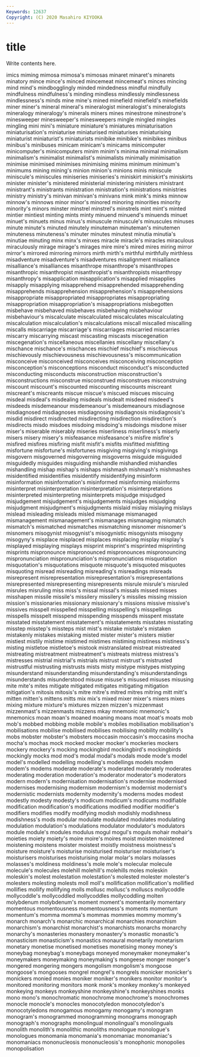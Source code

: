 ```yaml
---
Keywords: 12637
Copyright: (C) 2020 Masahiro KIYOOKA
---
```


# title

Write contents here.

imics miming mimosa mimosa's mimosas minaret minaret's minarets minatory mince
mince's minced mincemeat mincemeat's minces mincing mind mind's mindbogglingly minded
mindedness mindful mindfully mindfulness mindfulness's minding mindless mindlessly mindlessness mindlessness's
minds mine mine's mined minefield minefield's minefields miner miner's mineral
mineral's mineralogist mineralogist's mineralogists mineralogy mineralogy's minerals miners mines minestrone
minestrone's minesweeper minesweeper's minesweepers mingle mingled mingles mingling mini mini's
miniature miniature's miniatures miniaturisation miniaturisation's miniaturise miniaturised miniaturises miniaturising miniaturist
miniaturist's miniaturists minibike minibike's minibikes minibus minibus's minibuses minicam minicam's
minicams minicomputer minicomputer's minicomputers minim minim's minima minimal minimalism minimalism's
minimalist minimalist's minimalists minimally minimisation minimise minimised minimises minimising minims
minimum minimum's minimums mining mining's minion minion's minions minis miniscule
miniscule's miniscules miniseries miniseries's miniskirt miniskirt's miniskirts minister minister's ministered
ministerial ministering ministers ministrant ministrant's ministrants ministration ministration's ministrations ministries
ministry ministry's minivan minivan's minivans mink mink's minks minnow minnow's
minnows minor minor's minored minoring minorities minority minority's minors minster
minstrel minstrel's minstrels mint mint's minted mintier mintiest minting mints
minty minuend minuend's minuends minuet minuet's minuets minus minus's minuscule
minuscule's minuscules minuses minute minute's minuted minutely minuteman minuteman's minutemen
minuteness minuteness's minuter minutes minutest minutia minutia's minutiae minuting minx
minx's minxes miracle miracle's miracles miraculous miraculously mirage mirage's mirages
mire mire's mired mires miring mirror mirror's mirrored mirroring mirrors
mirth mirth's mirthful mirthfully mirthless misadventure misadventure's misadventures misalignment misalliance
misalliance's misalliances misanthrope misanthrope's misanthropes misanthropic misanthropist misanthropist's misanthropists misanthropy
misanthropy's misapplication misapplication's misapplied misapplies misapply misapplying misapprehend misapprehended misapprehending
misapprehends misapprehension misapprehension's misapprehensions misappropriate misappropriated misappropriates misappropriating misappropriation misappropriation's
misappropriations misbegotten misbehave misbehaved misbehaves misbehaving misbehaviour misbehaviour's miscalculate miscalculated
miscalculates miscalculating miscalculation miscalculation's miscalculations miscall miscalled miscalling miscalls miscarriage
miscarriage's miscarriages miscarried miscarries miscarry miscarrying miscast miscasting miscasts miscegenation
miscegenation's miscellaneous miscellanies miscellany miscellany's mischance mischance's mischances mischief mischief's
mischievous mischievously mischievousness mischievousness's miscommunication misconceive misconceived misconceives misconceiving misconception
misconception's misconceptions misconduct misconduct's misconducted misconducting misconducts misconstruction misconstruction's misconstructions
misconstrue misconstrued misconstrues misconstruing miscount miscount's miscounted miscounting miscounts miscreant
miscreant's miscreants miscue miscue's miscued miscues miscuing misdeal misdeal's misdealing
misdeals misdealt misdeed misdeed's misdeeds misdemeanour misdemeanour's misdemeanours misdiagnose misdiagnosed
misdiagnoses misdiagnosing misdiagnosis misdiagnosis's misdid misdirect misdirected misdirecting misdirection misdirection's
misdirects misdo misdoes misdoing misdoing's misdoings misdone miser miser's miserable
miserably miseries miserliness miserliness's miserly misers misery misery's misfeasance misfeasance's
misfire misfire's misfired misfires misfiring misfit misfit's misfits misfitted misfitting
misfortune misfortune's misfortunes misgiving misgiving's misgivings misgovern misgoverned misgoverning misgoverns
misguide misguided misguidedly misguides misguiding mishandle mishandled mishandles mishandling mishap
mishap's mishaps mishmash mishmash's mishmashes misidentified misidentifies misidentify misidentifying misinform
misinformation misinformation's misinformed misinforming misinforms misinterpret misinterpretation misinterpretation's misinterpretations misinterpreted
misinterpreting misinterprets misjudge misjudged misjudgement misjudgement's misjudgements misjudges misjudging misjudgment
misjudgment's misjudgments mislaid mislay mislaying mislays mislead misleading misleads misled
mismanage mismanaged mismanagement mismanagement's mismanages mismanaging mismatch mismatch's mismatched mismatches
mismatching misnomer misnomer's misnomers misogynist misogynist's misogynistic misogynists misogyny misogyny's
misplace misplaced misplaces misplacing misplay misplay's misplayed misplaying misplays misprint
misprint's misprinted misprinting misprints mispronounce mispronounced mispronounces mispronouncing mispronunciation mispronunciation's
mispronunciations misquotation misquotation's misquotations misquote misquote's misquoted misquotes misquoting misread
misreading misreading's misreadings misreads misrepresent misrepresentation misrepresentation's misrepresentations misrepresented misrepresenting
misrepresents misrule misrule's misruled misrules misruling miss miss's missal missal's
missals missed misses misshapen missile missile's missilery missilery's missiles missing
mission mission's missionaries missionary missionary's missions missive missive's missives misspell
misspelled misspelling misspelling's misspellings misspells misspelt misspend misspending misspends misspent
misstate misstated misstatement misstatement's misstatements misstates misstating misstep misstep's missteps
mist mist's mistake mistake's mistaken mistakenly mistakes mistaking misted mister
mister's misters mistier mistiest mistily mistime mistimed mistimes mistiming mistiness
mistiness's misting mistletoe mistletoe's mistook mistranslated mistreat mistreated mistreating mistreatment
mistreatment's mistreats mistress mistress's mistresses mistrial mistrial's mistrials mistrust mistrust's
mistrusted mistrustful mistrusting mistrusts mists misty mistype mistypes mistyping misunderstand
misunderstanding misunderstanding's misunderstandings misunderstands misunderstood misuse misuse's misused misuses misusing
mite mite's mites mitigate mitigated mitigates mitigating mitigation mitigation's mitosis
mitosis's mitre mitre's mitred mitres mitring mitt mitt's mitten mitten's
mittens mitts mix mix's mixed mixer mixer's mixers mixes mixing
mixture mixture's mixtures mizzen mizzen's mizzenmast mizzenmast's mizzenmasts mizzens mkay
mnemonic mnemonic's mnemonics moan moan's moaned moaning moans moat moat's
moats mob mob's mobbed mobbing mobile mobile's mobiles mobilisation mobilisation's
mobilisations mobilise mobilised mobilises mobilising mobility mobility's mobs mobster mobster's
mobsters moccasin moccasin's moccasins mocha mocha's mochas mock mocked mocker
mocker's mockeries mockers mockery mockery's mocking mockingbird mockingbird's mockingbirds mockingly
mocks mod mod's modal modal's modals mode mode's model model's
modelled modelling modelling's modellings models modem modem's modems moderate moderate's
moderated moderately moderates moderating moderation moderation's moderator moderator's moderators modern
modern's modernisation modernisation's modernise modernised modernises modernising modernism modernism's modernist
modernist's modernistic modernists modernity modernity's moderns modes modest modestly modesty
modesty's modicum modicum's modicums modifiable modification modification's modifications modified modifier
modifier's modifiers modifies modify modifying modish modishly modishness modishness's mods
modular modulate modulated modulates modulating modulation modulation's modulations modulator modulator's
modulators module module's modules modulus mogul mogul's moguls mohair mohair's
moieties moiety moiety's moire moire's moires moist moisten moistened moistening
moistens moister moistest moistly moistness moistness's moisture moisture's moisturise moisturised
moisturiser moisturiser's moisturisers moisturises moisturising molar molar's molars molasses molasses's
moldiness moldiness's mole mole's molecular molecule molecule's molecules molehill molehill's
molehills moles moleskin moleskin's molest molestation molestation's molested molester molester's
molesters molesting molests moll moll's mollification mollification's mollified mollifies mollify
mollifying molls mollusc mollusc's molluscs mollycoddle mollycoddle's mollycoddled mollycoddles mollycoddling
molten molybdenum molybdenum's moment moment's momentarily momentary momentous momentousness momentousness's
moments momentum momentum's momma momma's mommas mommies mommy mommy's monarch
monarch's monarchic monarchical monarchies monarchism monarchism's monarchist monarchist's monarchists monarchs
monarchy monarchy's monasteries monastery monastery's monastic monastic's monasticism monasticism's monastics
monaural monetarily monetarism monetary monetise monetised monetises monetising money money's
moneybag moneybag's moneybags moneyed moneymaker moneymaker's moneymakers moneymaking moneymaking's mongeese
monger monger's mongered mongering mongers mongolism mongolism's mongoose mongoose's mongooses
mongrel mongrel's mongrels monicker monicker's monickers monied monies moniker moniker's
monikers monitor monitor's monitored monitoring monitors monk monk's monkey monkey's
monkeyed monkeying monkeys monkeyshine monkeyshine's monkeyshines monks mono mono's monochromatic
monochrome monochrome's monochromes monocle monocle's monocles monocotyledon monocotyledon's monocotyledons monogamous
monogamy monogamy's monogram monogram's monogrammed monogramming monograms monograph monograph's monographs
monolingual monolingual's monolinguals monolith monolith's monolithic monoliths monologue monologue's monologues
monomania monomania's monomaniac monomaniac's monomaniacs mononucleosis mononucleosis's monophonic monopolies monopolisation
